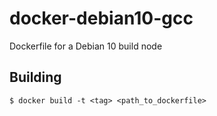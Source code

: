 # docker-debian10-gcc

Dockerfile for a Debian 10 build node

## Building

    $ docker build -t <tag> <path_to_dockerfile>
